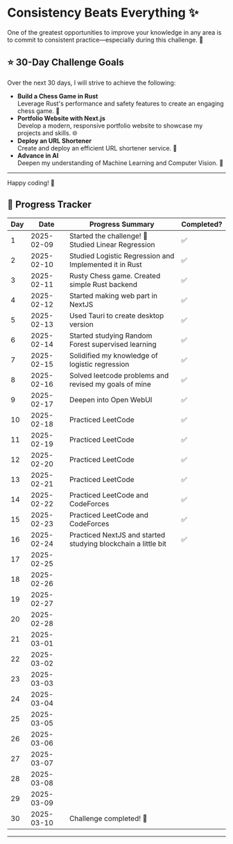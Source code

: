 # Consistency Beats Everything ✨

One of the greatest opportunities to improve your knowledge in any area is to commit to consistent practice—especially during this challenge. 💪

## ⭐ 30-Day Challenge Goals

Over the next 30 days, I will strive to achieve the following:

- **Build a Chess Game in Rust**  
  Leverage Rust's performance and safety features to create an engaging chess game. 🤖
- **Portfolio Website with Next.js**  
  Develop a modern, responsive portfolio website to showcase my projects and skills. 🌐
- **Deploy an URL Shortener**  
  Create and deploy an efficient URL shortener service. 🔗
- **Advance in AI**  
  Deepen my understanding of Machine Learning and Computer Vision. 🚀

---

Happy coding! 🎉

## 📅 Progress Tracker

| Day | Date       | Progress Summary                                              | Completed? |
| --- | ---------- | ------------------------------------------------------------- | ---------- |
| 1   | 2025-02-09 | Started the challenge! 🚀 Studied Linear Regression           | ✅         |
| 2   | 2025-02-10 | Studied Logistic Regression and Implemented it in Rust        | ✅         |
| 3   | 2025-02-11 | Rusty Chess game. Created simple Rust backend                 | ✅         |
| 4   | 2025-02-12 | Started making web part in NextJS                             | ✅         |
| 5   | 2025-02-13 | Used Tauri to create desktop version                          | ✅         |
| 6   | 2025-02-14 | Started studying Random Forest supervised learning            | ✅         |
| 7   | 2025-02-15 | Solidified my knowledge of logistic regression                | ✅         |
| 8   | 2025-02-16 | Solved leetcode problems and revised my goals of mine         | ✅         |
| 9   | 2025-02-17 | Deepen into Open WebUI                                        | ✅         |
| 10  | 2025-02-18 | Practiced LeetCode                                            | ✅         |
| 11  | 2025-02-19 | Practiced LeetCode                                            | ✅         |
| 12  | 2025-02-20 | Practiced LeetCode                                            | ✅         |
| 13  | 2025-02-21 | Practiced LeetCode                                            | ✅         |
| 14  | 2025-02-22 | Practiced LeetCode and CodeForces                             | ✅         |
| 15  | 2025-02-23 | Practiced LeetCode and CodeForces                             | ✅         |
| 16  | 2025-02-24 | Practiced NextJS and started studying blockchain a little bit | ✅         |
| 17  | 2025-02-25 |                                                               |            |
| 18  | 2025-02-26 |                                                               |            |
| 19  | 2025-02-27 |                                                               |            |
| 20  | 2025-02-28 |                                                               |            |
| 21  | 2025-03-01 |                                                               |            |
| 22  | 2025-03-02 |                                                               |            |
| 23  | 2025-03-03 |                                                               |            |
| 24  | 2025-03-04 |                                                               |            |
| 25  | 2025-03-05 |                                                               |            |
| 26  | 2025-03-06 |                                                               |            |
| 27  | 2025-03-07 |                                                               |            |
| 28  | 2025-03-08 |                                                               |            |
| 29  | 2025-03-09 |                                                               |            |
| 30  | 2025-03-10 | Challenge completed! 🎉                                       |            |

---
